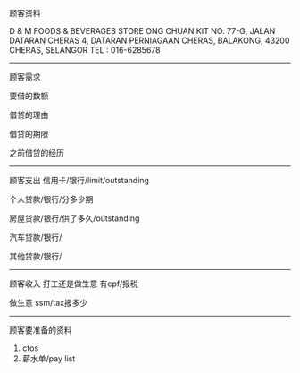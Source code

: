顾客资料

D & M FOODS & BEVERAGES STORE 
ONG CHUAN KIT NO. 77-G, JALAN DATARAN CHERAS 4, DATARAN PERNIAGAAN CHERAS, BALAKONG, 43200 CHERAS, SELANGOR TEL : 016-6285678

-----------------
顾客需求


要借的数额

借贷的理由

借贷的期限

之前借贷的经历


--------------
顾客支出
信用卡/银行/limit/outstanding


个人贷款/银行/分多少期

房屋贷款/银行/供了多久/outstanding

汽车贷款/银行/


其他贷款/银行/

-----------
顾客收入
打工还是做生意
有epf/报税

做生意 ssm/tax报多少

-------
顾客要准备的资料
1. ctos
2. 薪水单/pay list




